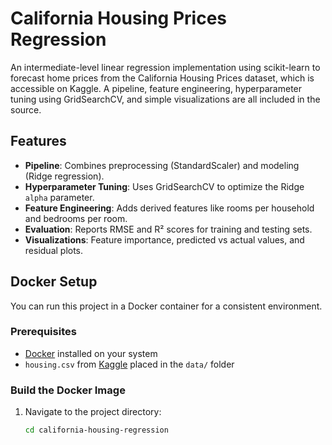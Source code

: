 # California Housing Prices Regression

An intermediate-level linear regression implementation using scikit-learn to forecast home prices from the California Housing Prices dataset, which is accessible on Kaggle. A pipeline, feature engineering, hyperparameter tuning using GridSearchCV, and simple visualizations are all included in the source.

## Features
- **Pipeline**: Combines preprocessing (StandardScaler) and modeling (Ridge regression).
- **Hyperparameter Tuning**: Uses GridSearchCV to optimize the Ridge `alpha` parameter.
- **Feature Engineering**: Adds derived features like rooms per household and bedrooms per room.
- **Evaluation**: Reports RMSE and R² scores for training and testing sets.
- **Visualizations**: Feature importance, predicted vs actual values, and residual plots.

## Docker Setup

You can run this project in a Docker container for a consistent environment.

### Prerequisites
- [Docker](https://www.docker.com/get-started) installed on your system
- `housing.csv` from [Kaggle](https://www.kaggle.com/datasets/camnugent/california-housing-prices) placed in the `data/` folder

### Build the Docker Image
1. Navigate to the project directory:
   ```bash
   cd california-housing-regression
   ```